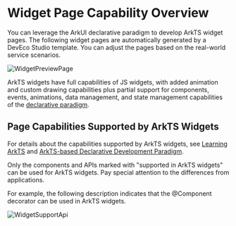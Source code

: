 # Widget Page Capability Overview

You can leverage the ArkUI declarative paradigm to develop ArkTS widget pages. The following widget pages are automatically generated by a DevEco Studio template. You can adjust the pages based on the real-world service scenarios.

![WidgetPreviewPage](figures/WidgetPreviewPage.png)


ArkTS widgets have full capabilities of JS widgets, with added animation and custom drawing capabilities plus partial support for components, events, animations, data management, and state management capabilities of the [declarative paradigm](../reference/arkui-ts/ts-components-summary.md).


## Page Capabilities Supported by ArkTS Widgets

For details about the capabilities supported by ArkTS widgets, see [Learning ArkTS](../quick-start/arkts-create-custom-components.md) and [ArkTS-based Declarative Development Paradigm](../reference/arkui-ts/ts-components-summary.md).

Only the components and APIs marked with "supported in ArkTS widgets" can be used for ArkTS widgets. Pay special attention to the differences from applications.

For example, the following description indicates that the @Component decorator can be used in ArkTS widgets.

![WidgetSupportApi](figures/WidgetSupportApi.png)

